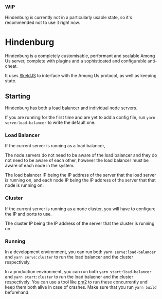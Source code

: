 ### WIP
Hindenburg is currently not in a particularly usable state, so it's recommended not to use it right now.

# Hindenburg
Hindenburg is a completely customisable, performant and scalable Among Us server, complete with plugins and a sophisticated and configurable anti-cheat.

It uses [SkeldJS](https://github.com/SkeldJS/SkeldJS) to interface with the Among Us protocol, as well as keeping state.

## Starting
Hindenburg has both a load balancer and individual node servers.

If you are running for the first time and are yet to add a config file, run `yarn serve:load-balancer` to write the default one.

### Load Balancer
If the current server is running as a load balancer,

The node servers do not need to be aware of the load balancer and they do not need to be aware of each other,
however the load balancer must be aware of each node in the system.

The load balancer IP being the IP address of the server that the load server is running on, and
each node IP being the IP address of the server that that node is running on.

### Cluster
If the current server is running as a node cluster, you will have to configure the IP and
ports to use.

The cluster IP being the IP address of the server that the cluster is running on.

### Running
In a development environment, you can run both
`yarn serve:load-balancer` and `yarn serve:cluster` to run the load balancer and the cluster
respectively. 

In a production environment, you can run both
`yarn start:load-balancer` and `yarn start:cluster` to run the load balacner and the cluster
respectively. You can use a tool like [pm2](https://npmjs.com/package/pm2) to run these
concurrently and keep them both alive in case of crashes. Make sure that you run `yarn build`
beforehand.